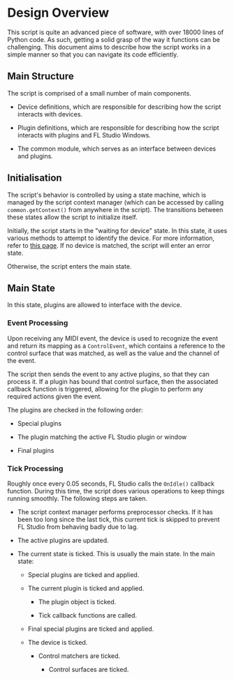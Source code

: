 
# Design Overview

This script is quite an advanced piece of software, with over 18000 lines of
Python code. As such, getting a solid grasp of the way it functions can be
challenging. This document aims to describe how the script works in a simple
manner so that you can navigate its code efficiently.

## Main Structure

The script is comprised of a small number of main components.

* Device definitions, which are responsible for describing how the script
  interacts with devices.

* Plugin definitions, which are responsible for describing how the script
  interacts with plugins and FL Studio Windows.

* The common module, which serves as an interface between devices and plugins.

## Initialisation

The script's behavior is controlled by using a state machine, which is managed
by the script context manager (which can be accessed by calling
`common.getContext()` from anywhere in the script). The transitions between
these states allow the script to initialize itself.

Initially, the script starts in the "waiting for device" state. In this state,
it uses various methods to attempt to identify the device. For more
information, refer to [this page](devices/detection.md). If no device is
matched, the script will enter an error state.

Otherwise, the script enters the main state.

## Main State

In this state, plugins are allowed to interface with the device.

### Event Processing

Upon receiving any MIDI event, the device is used to recognize the event and
return its mapping as a `ControlEvent`, which contains a reference to the
control surface that was matched, as well as the value and the channel of the
event.

The script then sends the event to any active plugins, so that they can process
it. If a plugin has bound that control surface, then the associated callback
function is triggered, allowing for the plugin to perform any required actions
given the event.

The plugins are checked in the following order:

* Special plugins

* The plugin matching the active FL Studio plugin or window

* Final plugins

### Tick Processing

Roughly once every 0.05 seconds, FL Studio calls the `OnIdle()` callback
function. During this time, the script does various operations to keep things
running smoothly. The following steps are taken.

* The script context manager performs preprocessor checks. If it has been too
  long since the last tick, this current tick is skipped to prevent FL
  Studio from behaving badly due to lag.

* The active plugins are updated.

* The current state is ticked. This is usually the main state. In the main
  state:

    * Special plugins are ticked and applied.

    * The current plugin is ticked and applied.

        * The plugin object is ticked.

        * Tick callback functions are called.

    * Final special plugins are ticked and applied.

    * The device is ticked.

        * Control matchers are ticked.

            * Control surfaces are ticked.


